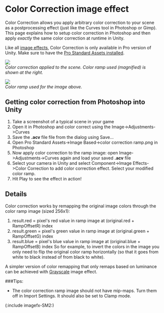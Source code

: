 Color Correction image effect
=============================


<span class=keyword>Color Correction</span> allows you apply arbitrary color correction to your scene as a postprocessing effect (just like the Curves tool in Photoshop or Gimp). This page explains how to setup color correction in Photoshop and then apply _exactly_ the same color correction at runtime in Unity.

Like all [image effects](comp-imageeffects.html), Color Correction is only available in Pro version of Unity. Make sure to have the [Pro Standard Assets installed](howto-installstandardassets.html).

![](http://docwiki.hq.unity3d.com/uploads/Main/FxColorCorr.png)  
_Color correction applied to the scene. Color ramp used (magnified) is shown at the right._

![](http://docwiki.hq.unity3d.com/uploads/Main/ImageEffects./FxColorRamp.png)  
_Color ramp used for the image above._


Getting color correction from Photoshop into Unity
--------------------------------------------------


1. Take a screenshot of a typical scene in your game
1. Open it in Photoshop and color correct using the <span class=menu>Image->Adjustments->Curves</span>
1. Save the __.acv__ file file from the dialog using <span class=menu>Save...</span>
1. Open <span class=menu>Pro Standard Assets->Image Based->color correction ramp.png</span> in Photoshop
1. Now apply color correction to the ramp image: open <span class=menu>Image->Adjustments->Curves</span> again and load your saved __.acv__ file
1. Select your camera in Unity and select <span class=menu>Component->Image Effects->Color Correction</span> to add color correction effect. Select your modified color ramp.
1. Hit Play to see the effect in action!


Details
-------


Color correction works by remapping the original image colors through the color ramp image (sized 256x1):
1. result.red = pixel's red value in ramp image at (original.red + <span class=component>RampOffsetR</span>) index
1. result.green = pixel's green value in ramp image at (original.green + <span class=component>RampOffsetG</span>) index
1. result.blue = pixel's blue value in ramp image at (original.blue + <span class=component>RampOffsetB</span>) index
So for example, to invert the colors in the image you only need to flip the original color ramp horizontally (so that it goes from white to black instead of from black to white).

A simpler version of color remapping that only remaps based on luminance can be achieved with [Grayscale](script-grayscaleeffect.html) image effect.


###Tips:
* The color correction ramp image should not have mip-maps. Turn them off in <span class=keyword>Import Settings</span>. It should also be set to <span class=keyword>Clamp</span> mode.

(:include imagefx-SM2:)


